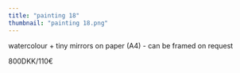 ```yaml
---
title: "painting 18"
thumbnail: "painting 18.png"
---
```

watercolour + tiny mirrors on paper (A4) - can be framed on request


800DKK/110€